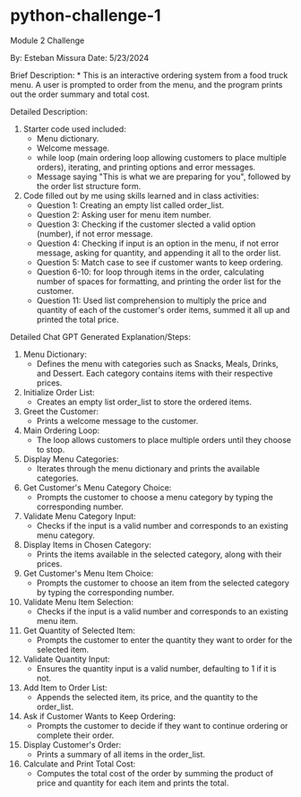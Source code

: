 # python-challenge-1
Module 2 Challenge

By: Esteban Missura
Date: 5/23/2024

Brief Description: 
    * This is an interactive ordering system from a food truck menu. A user is prompted to order from the menu, and the program prints out the order summary and total cost.

Detailed Description:
1. Starter code used included: 
    * Menu dictionary.
    * Welcome message.
    * while loop (main ordering loop allowing customers to place multiple orders), iterating, and printing options and error messages.
    * Message saying "This is what we are preparing for you", followed by the order list structure form.
2. Code filled out by me using skills learned and in class activities:
    * Question 1: Creating an empty list called order_list.
    * Question 2: Asking user for menu item number.
    * Question 3: Checking if the customer slected a valid option (number), if not error message.
    * Question 4: Checking if input is an option in the menu, if not error message, asking for quantity, and appending it all to the order list.
    * Question 5: Match case to see if customer wants to keep ordering.
    * Question 6-10: for loop through items in the order, calculating number of spaces for formatting, and printing the order list for the customer.
    * Question 11: Used list comprehension to multiply the price and quantity of each of the customer's order items, summed it all up and printed the total price.

Detailed Chat GPT Generated Explanation/Steps:
1. Menu Dictionary:
    * Defines the menu with categories such as Snacks, Meals, Drinks, and Dessert. Each category contains items with their respective prices.
2. Initialize Order List:
    * Creates an empty list order_list to store the ordered items.
3. Greet the Customer:
    * Prints a welcome message to the customer.
4. Main Ordering Loop:
    * The loop allows customers to place multiple orders until they choose to stop.
5. Display Menu Categories:
    * Iterates through the menu dictionary and prints the available categories.
6. Get Customer's Menu Category Choice:
    * Prompts the customer to choose a menu category by typing the corresponding number.
7. Validate Menu Category Input:
    * Checks if the input is a valid number and corresponds to an existing menu category.
8. Display Items in Chosen Category:
    * Prints the items available in the selected category, along with their prices.
9. Get Customer's Menu Item Choice:
    * Prompts the customer to choose an item from the selected category by typing the corresponding number.
10. Validate Menu Item Selection:
    * Checks if the input is a valid number and corresponds to an existing menu item.
11. Get Quantity of Selected Item:
    * Prompts the customer to enter the quantity they want to order for the selected item.
12. Validate Quantity Input:
    * Ensures the quantity input is a valid number, defaulting to 1 if it is not.
13. Add Item to Order List:
    * Appends the selected item, its price, and the quantity to the order_list.
14. Ask if Customer Wants to Keep Ordering:
    * Prompts the customer to decide if they want to continue ordering or complete their order.
15. Display Customer's Order:
    * Prints a summary of all items in the order_list.
16. Calculate and Print Total Cost:
    * Computes the total cost of the order by summing the product of price and quantity for each item and prints the total.